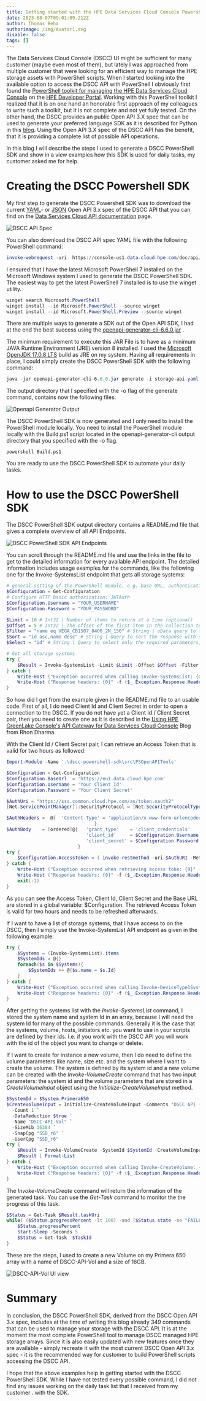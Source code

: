 ```yaml
---
title: Getting started with the HPE Data Services Cloud Console Powershell SDK
date: 2023-08-07T09:01:09.212Z
author: Thomas Beha
authorimage: /img/Avatar1.svg
disable: false
tags: []
---
```

The Data Services Cloud Console (DSCC) UI might be sufficient for many customer (maybe even most of them), but lately I was approached from multiple customer that were looking for an efficient way to manage the HPE storage assets with PowerShell scripts. When I started looking into the available option to access the DSCC API with PowerShell I obviously first found the [PowerShell toolkit for managing the HPE Data Services Cloud Console](https://developer.hpe.com/blog/new-powershell-toolkit-available-for-managing-hpe-data-services-cloud-console/) on the [HPE Developer Portal](https://developer.hpe.com/). Working with this PowerShell toolkit I realized that it is on one hand an honorable first approach of my colleagues to write such a toolkit, but it is not complete and not yet fully tested. On the other hand, the DSCC provides an public Open API 3.X spec that can be used to generate your preferred language SDK as it is described for Python in this [blog](https://developer.hpe.com/blog/get-started-building-dscc-api-client-libraries-for-python-using-openapi-generator/). Using the Open API 3.X spec of the DSCC API has the benefit, that it is providing a complete list of possible API operations. 

In this blog I will describe the steps I used to generate a DSCC PowerShell SDK and show in a view examples how this SDK is used for daily tasks, my customer asked me for help.

# **Creating the DSCC Powershell SDK**

My first step to generate the DSCC Powershell SDK was to download the current [YAML](https://console-us1.data.cloud.hpe.com/doc/api/v1/storage-api.yaml)- or [JSON](https://console-us1.data.cloud.hpe.com/doc/api/v1/storage-api.json) Open API 3.x spec of the DSCC API that you can find on the [Data Services Cloud API documentation](https://console-us1.data.cloud.hpe.com/doc/api/v1/) page. 

![DSCC API Spec](/img/dscc-api-spec.png "DSCC API Documentation")

Y﻿ou can also download the DSCC API spec YAML file with the following PowerShell command:

```powershell
invoke-webrequest -uri  https://console-us1.data.cloud.hpe.com/doc/api/v1/storage-api.yaml -outfile storage-api.yaml
```

I﻿ ensured that I have the latest Microsoft PowerShell 7 installed on the Microsoft Windows system I used to generate the DSCC PowerShell SDK. The easiest way to get the latest PowerShell 7 installed is to use the winget utility.  

```powershell
winget search Microsoft.PowerShell
winget install --id Microsoft.PowerShell --source winget
winget install --id Microsoft.PowerShell.Preview --source winget
```

There are multiple ways to generate a SDK out of the Open API SDK, I had at the end the best success using the [openapi-generator-cli-6.6.0.jar](https://repo1.maven.org/maven2/org/openapitools/openapi-generator-cli/6.6.0/) .

T﻿he minimum requirement to execute this JAR File is to have as a minimum JAVA Runtime Environment (JRE) version 8 installed. I used the [Microsoft OpenJDK 17.0.8 LTS](https://learn.microsoft.com/en-us/java/openjdk/download) build as JRE on my system. Having all requirements in place, I could simply create the DSCC PowerShell SDK with the following command:

```powershell
java -jar openapi-generator-cli-6.6.0.jar generate -i storage-api.yaml -g powershell -o dscc-powershell-sdk 
```

T﻿he output directory that I specified with the -o flag of the generate command, contains now the following files:

![](/img/openapigeneratoroutput.png "Openapi Generator Output")

T﻿he DSCC PowerShell SDK is now generated and I only need to install the PowerShell module locally. You need to install the PowerShell module locally with the Build.ps1 script located in the openapi-generator-cli output directory that you specified with the -o flag. 

```
powershell Build.ps1
```

Y﻿ou are ready to use the DSCC PowerShell SDK to automate your daily tasks. 

# How to use the DSCC PowerShell SDK

T﻿he DSCC PowerShell SDK output directory contains a README.md file that gives a complete overview of all API Endpoints. 

![](/img/dscc_ps_api_endpoints.png "DSCC PowerShell SDK API Endpoints")

Y﻿ou can scroll through the README.md file and use the links in the file to get to the detailed information for every available API endpoint. The detailed information includes usage examples for the commands, like the following one for the Invoke-SystemsList endpoint that gets all storage systems:

```powershell
# general setting of the PowerShell module, e.g. base URL, authentication, etc
$Configuration = Get-Configuration
# Configure HTTP basic authorization: JWTAuth
$Configuration.Username = "YOUR_USERNAME"
$Configuration.Password = "YOUR_PASSWORD"

$Limit = 10 # Int32 | Number of items to return at a time (optional)
$Offset = 5 # Int32 | The offset of the first item in the collection to return (optional)
$Filter = "name eq VEGA_CB1507_8400_2N_150" # String | oData query to filter systems by Key. (optional)
$Sort = "id asc,name desc" # String | Query to sort the response with specified key and order (optional)
$Select = "id" # String | Query to select only the required parameters, separated by . if nested (optional)

# Get all storage systems
try {
    $Result = Invoke-SystemsList -Limit $Limit -Offset $Offset -Filter $Filter -Sort $Sort -Select $Select
} catch {
    Write-Host ("Exception occurred when calling Invoke-SystemsList: {0}" -f ($_.ErrorDetails | ConvertFrom-Json))
    Write-Host ("Response headers: {0}" -f ($_.Exception.Response.Headers | ConvertTo-Json))
}
```

S﻿o how did I get from the example given in the README.md file to an usable code. First of all, I do need Client Id and Client Secret in order to open a connection to the DSCC. If you do not have yet a Client Id / Client Secret pair, then you need to create one as it is described in the <!--StartFragment-->[Using HPE GreenLake Console's API Gateway for Data Services Cloud Console](https://developer.hpe.com/blog/api-console-for-data-services-cloud-console/)<!--EndFragment--> Blog from Rhon Dharma. 

W﻿ith the Client Id / Client Secret pair, I can retrieve an Access Token that is valid for two hours as followed:

```powershell
Import-Module -Name '.\dscc-powershell-sdk\src\PSOpenAPITools'

$Configuration = Get-Configuration
$Configuration.BaseUrl  = 'https://eu1.data.cloud.hpe.com'
$Configuration.Username = 'Your Client Id'
$Configuration.Password = 'Your Client Secret'

$AuthUri = "https://sso.common.cloud.hpe.com/as/token.oauth2"
[Net.ServicePointManager]::SecurityProtocol = [Net.SecurityProtocolType]::Tls12

$AuthHeaders =  @{  'Content-Type' = 'application/x-www-form-urlencoded'
								}
$AuthBody    = [ordered]@{   'grant_type'    = 'client_credentials'
							 'client_id'     = $Configuration.Username
							 'client_secret' = $Configuration.Password
						  }
try {
    $Configuration.AccessToken = ( invoke-restmethod -uri $AuthURI -Method Post -headers $AuthHeaders -body $AuthBody ).access_token
} catch { 
    Write-Host ("Exception occurred when retrieving access toke: {0}" -f ($_.ErrorDetails | ConvertFrom-Json))
    Write-Host ("Response headers: {0}" -f ($_.Exception.Response.Headers | ConvertTo-Json))
    exit(-1)
}	
```

As you can see the Access Token, Client Id, Client Secret and the Base URL are stored in a global variable: $Configuration. The retrieved Access Token is valid for two hours and needs to be refreshed afterwards. 

I﻿f I want to have a list of storage systems, that I have access to on the DSCC, then I simply use the Invoke-SystemList API endpoint as given in the following example:

```powershell
try {
    $Systems = (Invoke-SystemsList).items
    $SystemIds = @{}
	foreach($s in $Systems){
		$SystemIds += @{$s.name = $s.Id}
	}
} catch {
    Write-Host ("Exception occurred when calling Invoke-DeviceType1SystemsList: {0}" -f ($_.ErrorDetails | ConvertFrom-Json))
    Write-Host ("Response headers: {0}" -f ($_.Exception.Response.Headers | ConvertTo-Json))    
}
```

A﻿fter getting the systems list with the *Invoke-SystemsList* command, I stored the system name and system Id in an array, because I will need the system Id for many of the possible commands. Generally it is the case that  the systems, volume, hosts, initiators etc. you want to use in your scripts are defined by their ids. I.e. if you work with the DSCC API you will work with the id of the object you want to change or delete. 

If I want to create for instance a new volume, then I do need to define the volume parameters like name, size etc. and the system where I want to create the volume. The system is defined by its system id and a new volume can be created with the *Invoke-VolumeCreate* command that has two input parameters: the system id and the volume parameters that are stored in a *CreateVolumeInput* object using the *Initialize-CreateVolumeInput* method. 

```powershell
$SystemId = $System.Primera650
$CreateVolumeInput = Initialize-CreateVolumeInput -Comments "DSCC API -Thomas Beha" `
  -Count 1 `
  -DataReduction $true `
  -Name "DSCC-API-Vol" `
  -SizeMib 16384 `
  -SnapCpg "SSD_r6" `
  -UserCpg "SSD_r6"  
try {
	$Result = Invoke-VolumeCreate -SystemId $SystemId -CreateVolumeInput $CreateVolumeInput
	$Result | Format-List
} catch {
    Write-Host ("Exception occurred when calling Invoke-CreateVolume: {0}" -f ($_.ErrorDetails | ConvertFrom-Json))
    Write-Host ("Response headers: {0}" -f ($_.Exception.Response.Headers | ConvertTo-Json))	
}
```

T﻿he *Invoke-VolumeCreate* command will return the information of the generated task. You can use the *Get-Task* command to monitor the the progress of this task.

```powershell
$Status = Get-Task $Result.taskUri
while( ($Status.progressPercent -lt 100) -and ($Status.state -ne "FAILED")){
    $Status.progressPercent
    Start-Sleep -Seconds 5	
    $Status = Get-Task  $TaskId
}
```

These are the steps, I used to create a new Volume on my Primera 650 array with a name of DSCC-API-Vol and a size of 16GB.

![](/img/dscc-api-vol.png "DSCC-API-Vol UI view")

# S﻿ummary

In conclusion, the DSCC PowerShell SDK, derived from the DSCC Open API 3.x spec, includes at the time of writing this blog already 349 commands that can be used to manage your storage with  the DSCC API. It is at the moment the most complete PowerShell tool to manage DSCC managed HPE storage arrays. Since it is also easily updated with new features once they are available - simply recreate it with the most current DSCC Open API 3.x spec - it is the recommended way for customer  to build PowerShell scripts accessing the DSCC API. 

I﻿ hope that the above examples help in getting started with the DSCC PowerShell SDK. While I have not tested every possible command, I did not find any issues working on the daily task list that I received from my customer . with the SDK.